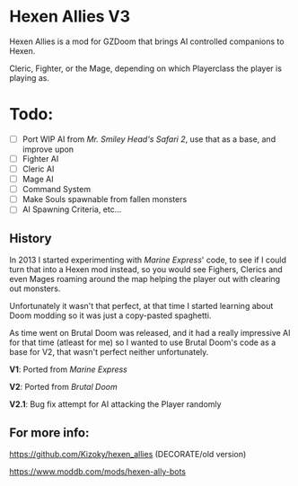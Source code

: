 # Hexen Allies V3

Hexen Allies is a mod for GZDoom that brings AI controlled companions to Hexen.

Cleric, Fighter, or the Mage, depending on which Playerclass the player is playing as.

# Todo:
- [ ] Port WIP AI from *Mr. Smiley Head's Safari 2*, use that as a base, and improve upon
- [ ] Fighter AI
- [ ] Cleric AI
- [ ] Mage AI
- [ ] Command System
- [ ] Make Souls spawnable from fallen monsters
- [ ] AI Spawning Criteria, etc...

## History

In 2013 I started experimenting with *Marine Express*' code, to see if I could turn that into a Hexen mod instead, so you would see Fighers, Clerics and even Mages roaming around the map helping the player out with clearing out monsters.

Unfortunately it wasn't that perfect, at that time I started learning about Doom modding so it was just a copy-pasted spaghetti.

As time went on Brutal Doom was released, and it had a really impressive AI for that time (atleast for me) so I wanted to use Brutal Doom's code as a base for V2, that wasn't perfect neither unfortunately.

**V1**: Ported from *Marine Express*

**V2**: Ported from *Brutal Doom*

**V2.1**: Bug fix attempt for AI attacking the Player randomly


## For more info:

https://github.com/Kizoky/hexen_allies (DECORATE/old version)

https://www.moddb.com/mods/hexen-ally-bots

